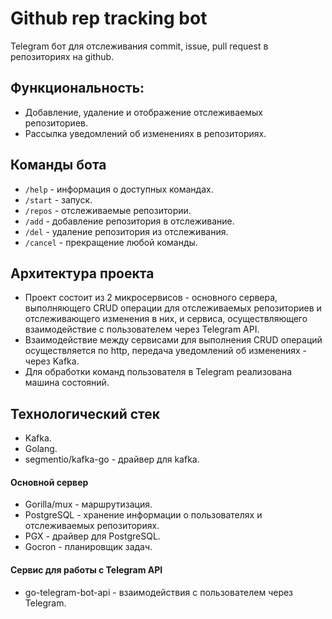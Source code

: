# Github rep tracking bot
Telegram бот для отслеживания commit, issue, pull request в репозиториях на github.
## Функциональность:
 - Добавление, удаление и отображение отслеживаемых репозиториев.
 - Рассылка уведомлений об изменениях в репозиториях.
## Команды бота
 - `/help` - информация о доступных командах.
 - `/start` - запуск.
 - `/repos` - отслеживаемые репозитории.
 - `/add` - добавление репозитория в отслеживание.
 - `/del` - удаление репозитория из отслеживания.
 - `/cancel` - прекращение любой команды.
## Архитектура проекта
 - Проект состоит из 2 микросервисов - основного сервера, выполняющего CRUD операции для отслеживаемых репозиториев и отслеживающего изменения в них, и сервиса, осуществляющего взаимодействие с пользователем через Telegram API. 
 - Взаимодействие между сервисами для выполнения CRUD операций осуществляется по http, передача уведомлений об изменениях - через Kafka. 
 - Для обработки команд пользователя в Telegram реализована машина состояний.
## Технологический стек
 - Kafka.
 - Golang.
 - segmentio/kafka-go - драйвер для kafka.
#### Основной сервер
 - Gorilla/mux - маршрутизация.
 - PostgreSQL - хранение информации о пользователях и отслеживаемых репозиториях.
 - PGX - драйвер для PostgreSQL.
 - Gocron - планировщик задач.
#### Сервис для работы с Telegram API
 - go-telegram-bot-api - взаимодействия с пользователем через Telegram.

